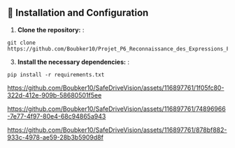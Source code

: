 
## 🧩 Installation and Configuration

1. **Clone the repository:** :
```
git clone https://github.com/Boubker10/Projet_P6_Reconnaissance_des_Expressions_Faciales_avec_SNN
```
3. **Install the necessary dependencies:** :
 ```
 pip install -r requirements.txt
```






https://github.com/Boubker10/SafeDriveVision/assets/116897761/1f05fc80-322d-412e-909b-58680501f5ee


https://github.com/Boubker10/SafeDriveVision/assets/116897761/74896966-7e77-4f97-80e4-68c94865a943



https://github.com/Boubker10/SafeDriveVision/assets/116897761/878bf882-933c-4978-ae59-28b3b5909d8f
